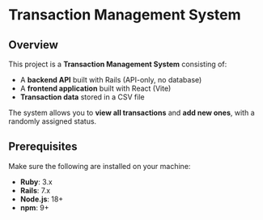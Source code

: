 # Transaction Management System

## Overview

This project is a **Transaction Management System** consisting of:

- A **backend API** built with Rails (API-only, no database)
- A **frontend application** built with React (Vite)
- **Transaction data** stored in a CSV file

The system allows you to **view all transactions** and **add new ones**, with a randomly assigned status.

## Prerequisites

Make sure the following are installed on your machine:

- **Ruby**: 3.x  
- **Rails**: 7.x  
- **Node.js**: 18+  
- **npm**: 9+
